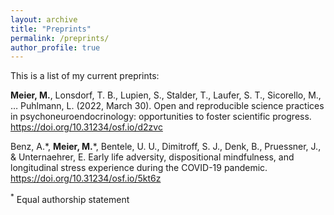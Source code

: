 ```yaml
---
layout: archive
title: "Preprints"
permalink: /preprints/
author_profile: true
---
```


This is a list of my current preprints:

<b>Meier, M.</b>, Lonsdorf, T. B., Lupien, S., Stalder, T., Laufer, S. T., Sicorello, M., … Puhlmann, L. (2022, March 30). Open and reproducible science practices in psychoneuroendocrinology: opportunities to foster scientific progress. <https://doi.org/10.31234/osf.io/d2zvc> 

Benz, A.\*, <b>Meier, M.</b>\*, Bentele, U. U., Dimitroff, S. J., Denk, B., Pruessner, J., & Unternaehrer, E. Early life adversity, dispositional mindfulness, and longitudinal stress experience during the COVID-19 pandemic. <https://doi.org/10.31234/osf.io/5kt6z> 

<sup>*</sup> Equal authorship statement